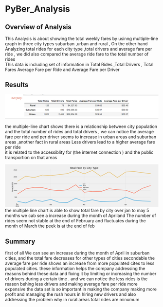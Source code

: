 # PyBer_Analysis


## Overview of Analysis

This Analysis is about showing the total weekly fares by usinng   multiple-line graph in three city types  suburban ,urban and rural , On the other hand Analyzing total rides for each city type ,total drivers  and average fare per ride , we did also compared   the average ride fare to the total number of rides  
This data is  including set of information  in Total Rides	,Total Drivers ,	Total Fares	Average Fare per Ride and 	Average Fare per Driver


## Results


               
               
  
  
  
![](analysis/Readme.png)




the multiple-line chart shows  there is a relationship between city population and the total number of rides and total drivers , we can notice the average fare per ride and per driver seems to increase in urban areas and suburban areas ,another fact  in rural areas Less drivers   lead to a higher average fare per ride  
it is related to  the accessiblity for (the internet connection ) and the public transportion on that areas  


![](analysis/PyBer_fare_summary.png)
the multiple line chart is able to show  total fare by city over jan to may 5 months we cab see a increase during the month of Apriland  The number of rides seem not stable  at the end of February and fluctuates during the month of March  the peek is at the end of feb 


## Summary
first of all We can see an  increase during the month of April in suburban cities, and  the total fare decreases for other types of cities
secondable the average fare per ride shows an increase from more populated cites to less populated cities.
these information helps the  company addressing the reasons behind these data and fixing it  by limiting or increasing the number of drivers during a certain time . and we can notice the less rides is the reason behing less drivers and making average fare per ride more expensive the  data set is so important in making the company making more profit and managing the rush hours in hiring new drivers and also addressing the problem why in rural areas
total rides are minumum 



